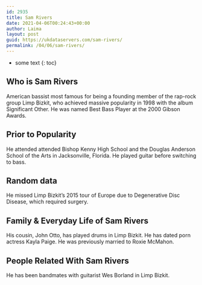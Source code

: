 ```yaml
---
id: 2935
title: Sam Rivers
date: 2021-04-06T00:24:43+00:00
author: Laima
layout: post
guid: https://ukdataservers.com/sam-rivers/
permalink: /04/06/sam-rivers/
---
```


* some text
{: toc}


## Who is Sam Rivers
                  
                  
                  
American bassist most famous for being a founding member of the rap-rock group Limp Bizkit, who achieved massive popularity in 1998 with the album Significant Other. He was named Best Bass Player at the 2000 Gibson Awards.
                  
              
            
              
            
                
                
                
## Prior to Popularity
                  
                  
                  
He attended attended Bishop Kenny High School and the Douglas Anderson School of the Arts in Jacksonville, Florida. He played guitar before switching to bass.
                  
              
            
              
            
                
                
                
## Random data
                  
                  
                  
He missed Limp Bizkit&#8217;s 2015 tour of Europe due to Degenerative Disc Disease, which required surgery.
                  
              
            
              
            
                
                
                
## Family & Everyday Life of Sam Rivers
                  
                  
                  
His cousin, John Otto, has played drums in Limp Bizkit. He has dated porn actress Kayla Paige. He was previously married to Roxie McMahon.
                  
              
            
              
            
                
                
                
## People Related With Sam Rivers
                  
                  
                  
He has been bandmates with guitarist Wes Borland in Limp Bizkit.
                  
              
            
              
            
                
              
            
              
              
            
            
              
            
          
          
          